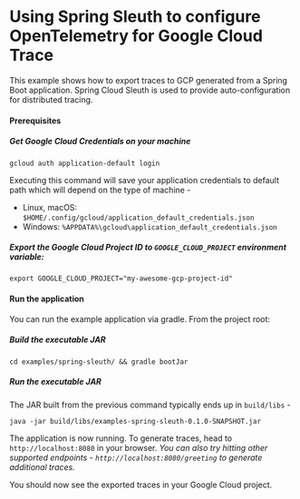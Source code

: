 # Using Spring Sleuth to configure OpenTelemetry for Google Cloud Trace

This example shows how to export traces to GCP generated from a Spring Boot application.
Spring Cloud Sleuth is used to provide auto-configuration for distributed tracing. 

#### Prerequisites

##### Get Google Cloud Credentials on your machine

```shell
gcloud auth application-default login
```
Executing this command will save your application credentials to default path which will depend on the type of machine -
- Linux, macOS: `$HOME/.config/gcloud/application_default_credentials.json`
- Windows: `%APPDATA%\gcloud\application_default_credentials.json`

##### Export the Google Cloud Project ID to `GOOGLE_CLOUD_PROJECT` environment variable:

```shell
export GOOGLE_CLOUD_PROJECT="my-awesome-gcp-project-id"
```

#### Run the application

You can run the example application via gradle. From the project root:

##### Build the executable JAR

```shell
cd examples/spring-sleuth/ && gradle bootJar
```

##### Run the executable JAR

The JAR built from the previous command typically ends up in `build/libs` -

```shell
java -jar build/libs/examples-spring-sleuth-0.1.0-SNAPSHOT.jar
```

The application is now running. To generate traces, head to `http://localhost:8080` in your browser.
*You can also try hitting other supported endpoints - `http://localhost:8080/greeting` to generate additional traces.*

You should now see the exported traces in your Google Cloud project.

